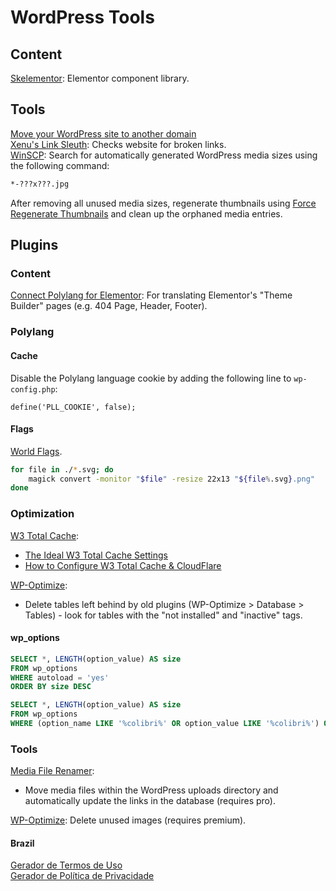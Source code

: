 # WordPress Tools

## Content

[Skelementor](https://skelementor.com): Elementor component library.

## Tools

[Move your WordPress site to another domain](https://help.one.com/hc/en-us/articles/115005585969-Move-your-WordPress-site-to-another-domain)\
[Xenu's Link Sleuth](https://home.snafu.de/tilman/xenulink.html): Checks website for broken links.\
[WinSCP](https://winscp.net): Search for automatically generated WordPress media sizes using the following command:

```.sh
*-???x???.jpg
```

After removing all unused media sizes, regenerate thumbnails using [Force Regenerate Thumbnails](https://wordpress.org/plugins/force-regenerate-thumbnails/) and clean up the orphaned media entries.


## Plugins

### Content

[Connect Polylang for Elementor](https://wordpress.org/plugins/connect-polylang-elementor/): For translating Elementor's "Theme Builder" pages (e.g. 404 Page, Header, Footer).

### Polylang

#### Cache

Disable the Polylang language cookie by adding the following line to `wp-config.php`:

```.php
define('PLL_COOKIE', false);
```


#### Flags
[World Flags](https://gitlab.com/catamphetamine/country-flag-icons/-/tree/master/flags/3x2).

```.sh
for file in ./*.svg; do
    magick convert -monitor "$file" -resize 22x13 "${file%.svg}.png"
done
```


### Optimization

[W3 Total Cache](https://wordpress.org/plugins/w3-total-cache/):
- [The Ideal W3 Total Cache Settings](https://onlinemediamasters.com/w3-total-cache-settings/)
- [How to Configure W3 Total Cache & CloudFlare](https://www.thewebmaster.com/guide-to-w3-total-cache-settings-with-cloudflare/)

[WP-Optimize](https://wordpress.org/plugins/wp-optimize/):
- Delete tables left behind by old plugins (WP-Optimize > Database > Tables) - look for tables with the "not installed" and "inactive" tags.


#### wp_options

```sql
SELECT *, LENGTH(option_value) AS size
FROM wp_options
WHERE autoload = 'yes'
ORDER BY size DESC
```

```sql
SELECT *, LENGTH(option_value) AS size
FROM wp_options
WHERE (option_name LIKE '%colibri%' OR option_value LIKE '%colibri%') ORDER BY size DESC
```


### Tools

[Media File Renamer](https://wordpress.org/plugins/media-file-renamer/):
- Move media files within the WordPress uploads directory and automatically update the links in the database (requires pro).

[WP-Optimize](https://wordpress.org/plugins/wp-optimize/): Delete unused images (requires premium).

#### Brazil
[Gerador de Termos de Uso](https://www.nuvemshop.com.br/ferramentas/gerador-termos-de-uso)\
[Gerador de Política de Privacidade](https://www.nuvemshop.com.br/ferramentas/gerador-politica-de-privacidade)
